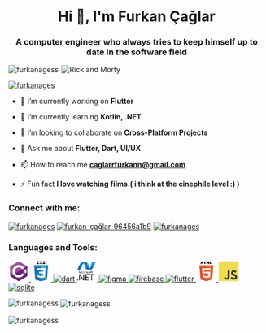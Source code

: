 <h1 align="center">Hi 👋, I'm Furkan Çağlar</h1>
<h3 align="center">A computer engineer who always tries to keep himself up to date in the software field</h3>
<img align="right" alt="Rick and Morty" width="400" src="https://i.pinimg.com/originals/29/bd/26/29bd261d201e956588ee777d37d26800.gif">

<p align="left"> <img src="https://komarev.com/ghpvc/?username=furkanagess&label=Profile%20views&color=0e75b6&style=flat" alt="furkanagess" /> </p>

<p align="left"> <a href="https://twitter.com/furkanages" target="blank"><img src="https://img.shields.io/twitter/follow/furkanages?logo=twitter&style=for-the-badge" alt="furkanages" /></a> </p>

- 🔭 I’m currently working on **Flutter**

- 🌱 I’m currently learning **Kotlin, .NET**

- 👯 I’m looking to collaborate on **Cross-Platform Projects**

- 💬 Ask me about **Flutter, Dart, UI/UX**

- 📫 How to reach me **caglarrfurkann@gmail.com**

- ⚡ Fun fact **I love watching films.( i think at the cinephile level :) )**

<h3 align="left">Connect with me:</h3>
<p align="left">
<a href="https://twitter.com/furkanages" target="blank"><img align="center" src="https://raw.githubusercontent.com/rahuldkjain/github-profile-readme-generator/master/src/images/icons/Social/twitter.svg" alt="furkanages" height="30" width="40" /></a>
<a href="https://linkedin.com/in/furkan-çağlar-96456a1b9" target="blank"><img align="center" src="https://raw.githubusercontent.com/rahuldkjain/github-profile-readme-generator/master/src/images/icons/Social/linked-in-alt.svg" alt="furkan-çağlar-96456a1b9" height="30" width="40" /></a>
<a href="https://instagram.com/furkanages" target="blank"><img align="center" src="https://raw.githubusercontent.com/rahuldkjain/github-profile-readme-generator/master/src/images/icons/Social/instagram.svg" alt="furkanages" height="30" width="40" /></a>
</p>

<h3 align="left">Languages and Tools:</h3>
<p align="left"> <a href="https://www.w3schools.com/cs/" target="_blank" rel="noreferrer"> <img src="https://raw.githubusercontent.com/devicons/devicon/master/icons/csharp/csharp-original.svg" alt="csharp" width="40" height="40"/> </a> <a href="https://www.w3schools.com/css/" target="_blank" rel="noreferrer"> <img src="https://raw.githubusercontent.com/devicons/devicon/master/icons/css3/css3-original-wordmark.svg" alt="css3" width="40" height="40"/> </a> <a href="https://dart.dev" target="_blank" rel="noreferrer"> <img src="https://www.vectorlogo.zone/logos/dartlang/dartlang-icon.svg" alt="dart" width="40" height="40"/> </a> <a href="https://dotnet.microsoft.com/" target="_blank" rel="noreferrer"> <img src="https://raw.githubusercontent.com/devicons/devicon/master/icons/dot-net/dot-net-original-wordmark.svg" alt="dotnet" width="40" height="40"/> </a> <a href="https://www.figma.com/" target="_blank" rel="noreferrer"> <img src="https://www.vectorlogo.zone/logos/figma/figma-icon.svg" alt="figma" width="40" height="40"/> </a> <a href="https://firebase.google.com/" target="_blank" rel="noreferrer"> <img src="https://www.vectorlogo.zone/logos/firebase/firebase-icon.svg" alt="firebase" width="40" height="40"/> </a> <a href="https://flutter.dev" target="_blank" rel="noreferrer"> <img src="https://www.vectorlogo.zone/logos/flutterio/flutterio-icon.svg" alt="flutter" width="40" height="40"/> </a> <a href="https://www.w3.org/html/" target="_blank" rel="noreferrer"> <img src="https://raw.githubusercontent.com/devicons/devicon/master/icons/html5/html5-original-wordmark.svg" alt="html5" width="40" height="40"/> </a> <a href="https://developer.mozilla.org/en-US/docs/Web/JavaScript" target="_blank" rel="noreferrer"> <img src="https://raw.githubusercontent.com/devicons/devicon/master/icons/javascript/javascript-original.svg" alt="javascript" width="40" height="40"/> </a> <a href="https://www.sqlite.org/" target="_blank" rel="noreferrer"> <img src="https://www.vectorlogo.zone/logos/sqlite/sqlite-icon.svg" alt="sqlite" width="40" height="40"/> </a> </p>

<p><img align="left" src="https://github-readme-stats.vercel.app/api/top-langs?username=furkanagess&show_icons=true&locale=en&layout=compact" alt="furkanagess" /></p>

<p>&nbsp;<img align="center" src="https://github-readme-stats.vercel.app/api?username=furkanagess&show_icons=true&locale=en" alt="furkanagess" /></p>

<p><img align="center" src="https://github-readme-streak-stats.herokuapp.com/?user=furkanagess&" alt="furkanagess" /></p>
